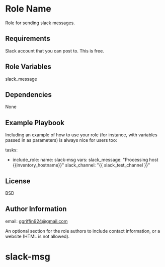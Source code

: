 Role Name
=========

Role for sending slack messages.

Requirements
------------

Slack account that you can post to.  This is free.

Role Variables
--------------

slack_message

Dependencies
------------

None

Example Playbook
----------------

Including an example of how to use your role (for instance, with variables passed in as parameters) is always nice for users too:

  tasks:

  - include_role:
      name: slack-msg
    vars:
      slack_message: "Processing host {{inventory_hostname}}"
      slack_channel: "{{ slack_test_channel }}"


License
-------

BSD

Author Information
------------------

email: ggriffin924@gmail.com

An optional section for the role authors to include contact information, or a website (HTML is not allowed).
# slack-msg
